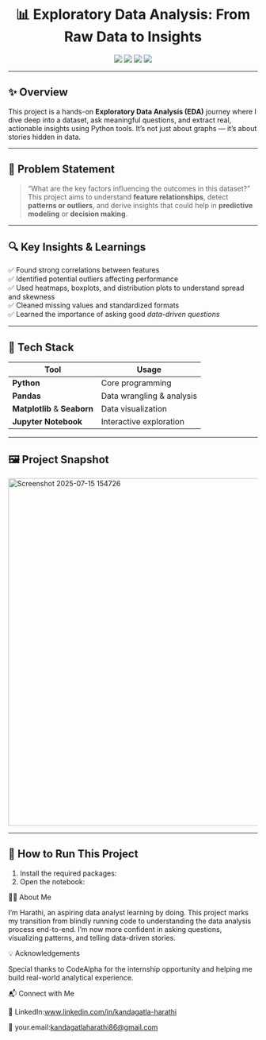 <h1 align="center">📊 Exploratory Data Analysis: From Raw Data to Insights</h1>

<p align="center">
  <img src="https://img.shields.io/badge/Python-3.8-blue?style=flat-square&logo=python" />
  <img src="https://img.shields.io/badge/Jupyter-Notebook-orange?style=flat-square&logo=jupyter" />
  <img src="https://img.shields.io/badge/EDA-Project-success?style=flat-square" />
  <img src="https://img.shields.io/badge/Visualization-Matplotlib%20%7C%20Seaborn-9cf?style=flat-square" />
</p>

---

## ✨ Overview

This project is a hands-on **Exploratory Data Analysis (EDA)** journey where I dive deep into a dataset, ask meaningful questions, and extract real, actionable insights using Python tools. It’s not just about graphs — it’s about stories hidden in data.

---

## 🎯 Problem Statement

> “What are the key factors influencing the outcomes in this dataset?”  
This project aims to understand **feature relationships**, detect **patterns or outliers**, and derive insights that could help in **predictive modeling** or **decision making**.

---

## 🔍 Key Insights & Learnings

✅ Found strong correlations between features  
✅ Identified potential outliers affecting performance  
✅ Used heatmaps, boxplots, and distribution plots to understand spread and skewness  
✅ Cleaned missing values and standardized formats  
✅ Learned the importance of asking good *data-driven questions*

---

## 🧰 Tech Stack

| Tool | Usage |
|------|-------|
| **Python** | Core programming |
| **Pandas** | Data wrangling & analysis |
| **Matplotlib** & **Seaborn** | Data visualization |
| **Jupyter Notebook** | Interactive exploration |

---

## 🖼️ Project Snapshot
 <img width="1200" height="700" alt="Screenshot 2025-07-15 154726" src="https://github.com/user-attachments/assets/63a25c9b-db5f-4192-acf4-595b44ab081e" />


---

## 🚀 How to Run This Project

1. Install the required packages:
2. Open the notebook:
   

👩‍💻 About Me

I’m Harathi, an aspiring data analyst learning by doing.
This project marks my transition from blindly running code to understanding the data analysis process end-to-end.
I’m now more confident in asking questions, visualizing patterns, and telling data-driven stories.

💡 Acknowledgements

Special thanks to CodeAlpha for the internship opportunity and helping me build real-world analytical experience.

📬 Connect with Me

💼 LinkedIn:www.linkedin.com/in/kandagatla-harathi

📧 your.email:kandagatlaharathi86@gmail.com








